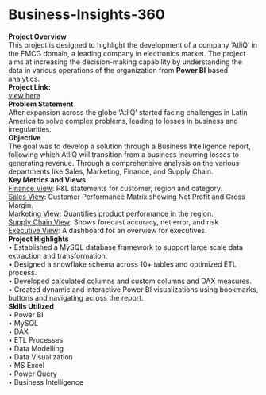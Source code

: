 # Business-Insights-360
**Project Overview**  
This project is designed to highlight the development of a company ‘AtliQ’ in the FMCG domain, a leading company in electronics market. The project aims at increasing the decision-making capability by understanding the data in various operations of the organization from **Power BI** based analytics.  
**Project Link:**  
[view here](https://app.powerbi.com/view?r=eyJrIjoiOTM2NDQ1ODYtZjc2OS00NjhiLTgxNjItNjIxOTg2Zjg5MjA5IiwidCI6ImM2ZTU0OWIzLTVmNDUtNDAzMi1hYWU5LWQ0MjQ0ZGM1YjJjNCJ9)   
**Problem Statement**  
After expansion across the globe ‘AtliQ’ started facing challenges in Latin America to solve complex problems, leading to losses in business and irregularities.  
**Objective**  
The goal was to develop a solution through a Business Intelligence report, following which AtliQ will transition from a business incurring losses to generating revenue. Through a comprehensive analysis on the various departments like Sales, Marketing, Finance, and Supply Chain.  
**Key Metrics and Views**   
<ins>Finance View</ins>: P&L statements for customer, region and category.  
<ins>Sales View</ins>: Customer Performance Matrix showing Net Profit and Gross Margin.  
<ins>Marketing View</ins>: Quantifies product performance in the region.  
<ins>Supply Chain View</ins>: Shows forecast accuracy, net error, and risk   
<ins>Executive View</ins>:  A dashboard for an overview for executives.  
**Project Highlights**  
•	Established a MySQL database framework to support large scale data extraction and transformation.  
•	Designed a snowflake schema across 10+ tables and optimized ETL process.  
•	Developed calculated columns and custom columns and DAX measures.  
•	Created dynamic and interactive Power BI visualizations using bookmarks, buttons and navigating across the report.  
**Skills Utilized**  
•	Power BI  
•	MySQL  
•	DAX  
•	ETL Processes  
•	Data Modelling  
•	Data Visualization  
•	MS Excel  
•	Power Query  
•	Business Intelligence  


